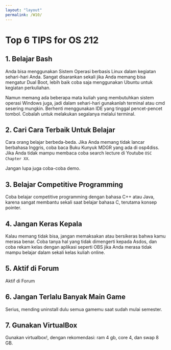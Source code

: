 ```yaml
---
layout: "layout"
permalink: /W10/
---
```


# Top 6 TIPS for OS 212

## 1. Belajar Bash 

Anda bisa menggunakan Sistem Operasi berbasis Linux dalam kegiatan sehari-hari Anda. Sangat disarankan sekali jika Anda memang bisa mengatur Dual Boot, lebih baik coba saja menggunakan Ubuntu untuk kegiatan perkuliahan.

Namun memang ada beberapa mata kuliah yang membutuhkan sistem operasi Windows juga, jadi dalam sehari-hari gunakanlah terminal atau cmd sesering mungkin. Berhenti menggunakan IDE yang tinggal pencet-pencet tombol. Cobalah untuk melakukan segalanya melalui terminal.

## 2. Cari Cara Terbaik Untuk Belajar

Cara orang belajar berbeda-beda. Jika Anda memang tidak lancar berbahasa Inggris, coba baca Buku Kunyuk MDGR yang ada di osp4diss. Jika Anda tidak mampu membaca coba search lecture di Youtube `OSC Chapter XX`.

Jangan lupa juga coba-coba demo.

## 3. Belajar Competitive Programming

Coba belajar competitive programming dengan bahasa C++ atau Java, karena sangat membantu sekali saat belajar bahasa C, terutama konsep pointer.

## 4. Jangan Keras Kepala

Kalau memang tidak bisa, jangan memaksakan atau bersikeras bahwa kamu merasa benar. Coba tanya hal yang tidak dimengerti kepada Asdos, dan coba rekam kelas dengan aplikasi seperti OBS jika Anda merasa tidak mampu belajar dalam sekali kelas kuliah online.

## 5. Aktif di Forum

Aktif di Forum

## 6. Jangan Terlalu Banyak Main Game

Serius, mending uninstall dulu semua gamemu saat sudah mulai semester.

## 7. Gunakan VirtualBox

Gunakan virtualbox!, dengan rekomendasi: ram 4 gb, core 4, dan swap 8 GB.
